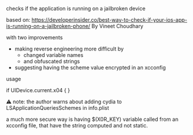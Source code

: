 checks if the application is running on a jailbroken device

based on: https://developerinsider.co/best-way-to-check-if-your-ios-app-is-running-on-a-jailbroken-phone/
By Vineet Choudhary

with two improvements
- making reverse engineering more difficult by
  - changed variable names
  - and obfuscated strings
- suggesting having the scheme value encrypted in an xcconfig

usage

  if UIDevice.current.x04 {
  }


⚠️ note: the author warns about adding cydia to LSApplicationQueriesSchemes in info.plist

a much more secure way is having $(X0R_KEY) variable called from an xcconfig file, that have the string computed and not static.
